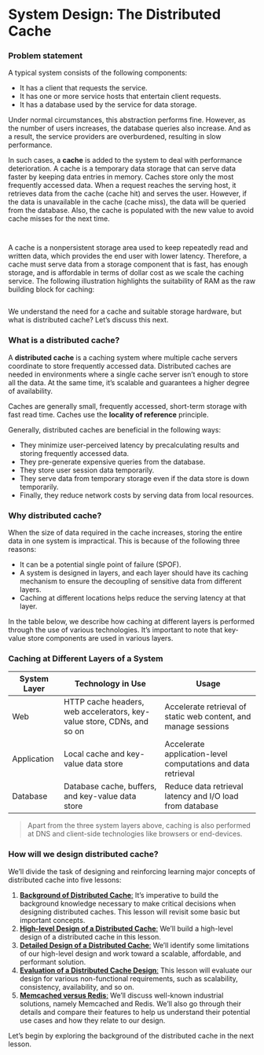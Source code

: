 # System Design: The Distributed Cache

### Problem statement <a href="#problem-statement-0" id="problem-statement-0"></a>

A typical system consists of the following components:

* It has a client that requests the service.
* It has one or more service hosts that entertain client requests.
* It has a database used by the service for data storage.

Under normal circumstances, this abstraction performs fine. However, as the number of users increases, the database queries also increase. And as a result, the service providers are overburdened, resulting in slow performance.

In such cases, a **cache** is added to the system to deal with performance deterioration. A cache is a temporary data storage that can serve data faster by keeping data entries in memory. Caches store only the most frequently accessed data. When a request reaches the serving host, it retrieves data from the cache (cache hit) and serves the user. However, if the data is unavailable in the cache (cache miss), the data will be queried from the database. Also, the cache is populated with the new value to avoid cache misses for the next time.

<figure><img src="https://kuweiguge.github.io/Grokking-Modern-System-Design-Interview-Gitbook/.gitbook/assets/Screenshot 2023-09-03 at 12.24.49 AM.png" alt=""><figcaption></figcaption></figure>

<figure><img src="https://kuweiguge.github.io/Grokking-Modern-System-Design-Interview-Gitbook/.gitbook/assets/Screenshot 2023-09-03 at 12.25.06 AM.png" alt=""><figcaption></figcaption></figure>

A cache is a nonpersistent storage area used to keep repeatedly read and written data, which provides the end user with lower latency. Therefore, a cache must serve data from a storage component that is fast, has enough storage, and is affordable in terms of dollar cost as we scale the caching service. The following illustration highlights the suitability of RAM as the raw building block for caching:

<figure><img src="https://kuweiguge.github.io/Grokking-Modern-System-Design-Interview-Gitbook/.gitbook/assets/Screenshot 2023-09-03 at 12.25.26 AM.png" alt=""><figcaption></figcaption></figure>

We understand the need for a cache and suitable storage hardware, but what is distributed cache? Let’s discuss this next.

### What is a distributed cache? <a href="#what-is-a-distributed-cache-0" id="what-is-a-distributed-cache-0"></a>

A **distributed cache** is a caching system where multiple cache servers coordinate to store frequently accessed data. Distributed caches are needed in environments where a single cache server isn’t enough to store all the data. At the same time, it’s scalable and guarantees a higher degree of availability.

Caches are generally small, frequently accessed, short-term storage with fast read time. Caches use the **locality of reference** principle.

Generally, distributed caches are beneficial in the following ways:

* They minimize user-perceived latency by precalculating results and storing frequently accessed data.
* They pre-generate expensive queries from the database.
* They store user session data temporarily.
* They serve data from temporary storage even if the data store is down temporarily.
* Finally, they reduce network costs by serving data from local resources.

### Why distributed cache? <a href="#why-distributed-cache-1" id="why-distributed-cache-1"></a>

When the size of data required in the cache increases, storing the entire data in one system is impractical. This is because of the following three reasons:

* It can be a potential single point of failure (SPOF).
* A system is designed in layers, and each layer should have its caching mechanism to ensure the decoupling of sensitive data from different layers.
* Caching at different locations helps reduce the serving latency at that layer.

In the table below, we describe how caching at different layers is performed through the use of various technologies. It’s important to note that key-value store components are used in various layers.

### Caching at Different Layers of a System

| System Layer | Technology in Use                                                      | Usage                                                           |
| ------------ | ---------------------------------------------------------------------- | --------------------------------------------------------------- |
| Web          | HTTP cache headers, web accelerators, key-value store, CDNs, and so on | Accelerate retrieval of static web content, and manage sessions |
| Application  | Local cache and key-value data store                                   | Accelerate application-level computations and data retrieval    |
| Database     | Database cache, buffers, and key-value data store                      | Reduce data retrieval latency and I/O load from database        |

> Apart from the three system layers above, caching is also performed at DNS and client-side technologies like browsers or end-devices.

### How will we design distributed cache? <a href="#how-will-we-design-distributed-cache-0" id="how-will-we-design-distributed-cache-0"></a>

We’ll divide the task of designing and reinforcing learning major concepts of distributed cache into five lessons:

1. [**Background of Distributed Cache**:](background-of-distributed-cache.md) It’s imperative to build the background knowledge necessary to make critical decisions when designing distributed caches. This lesson will revisit some basic but important concepts.
2. [**High-level Design of a Distributed Cache**:](high-level-design-of-a-distributed-cache.md) We’ll build a high-level design of a distributed cache in this lesson.
3. [**Detailed Design of a Distributed Cache**:](detailed-design-of-a-distributed-cache.md) We’ll identify some limitations of our high-level design and work toward a scalable, affordable, and performant solution.
4. [**Evaluation of a Distributed Cache Design**:](evaluation-of-a-distributed-caches-design.md) This lesson will evaluate our design for various non-functional requirements, such as scalability, consistency, availability, and so on.
5. [**Memcached versus Redis**:](memcached-versus-redis.md) We’ll discuss well-known industrial solutions, namely Memcached and Redis. We’ll also go through their details and compare their features to help us understand their potential use cases and how they relate to our design.

Let’s begin by exploring the background of the distributed cache in the next lesson.
